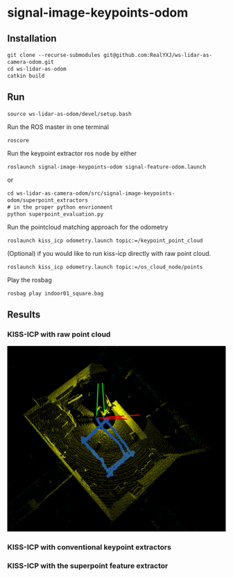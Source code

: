 # signal-image-keypoints-odom

## Installation
```
git clone --recurse-submodules git@github.com:RealYXJ/ws-lidar-as-camera-odom.git
cd ws-lidar-as-odom
catkin build 
```


## Run 
```
source ws-lidar-as-odom/devel/setup.bash
```

Run the ROS master in one terminal 
```
roscore
```

Run the keypoint extractor ros node by either
```
roslaunch signal-image-keypoints-odom signal-feature-odom.launch
```
or
```
cd ws-lidar-as-camera-odom/src/signal-image-keypoints-odom/superpoint_extractors
# in the proper python envrionment
python superpoint_evaluation.py
```

Run the pointcloud matching approach for the odometry 
```
roslaunch kiss_icp odometry.launch topic:=/keypoint_point_cloud
```

(Optional) if you would like to run kiss-icp directly with raw point cloud.
```
roslaunch kiss_icp odometry.launch topic:=/os_cloud_node/points

```

Play the rosbag
```
rosbag play indoor01_square.bag
```

## Results

### KISS-ICP with raw point cloud

![](./imgs/kiss-icp-raw.png)

### KISS-ICP with conventional keypoint extractors



### KISS-ICP with the superpoint feature extractor


